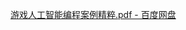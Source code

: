 [游戏人工智能编程案例精粹.pdf - 百度网盘](https://github.com/jeffjade/ProgramBook/blob/master/Program-Book/%E6%B8%B8%E6%88%8F%E4%BA%BA%E5%B7%A5%E6%99%BA%E8%83%BD%E7%BC%96%E7%A8%8B%E6%A1%88%E4%BE%8B%E7%B2%BE%E7%B2%B9.pdf)

